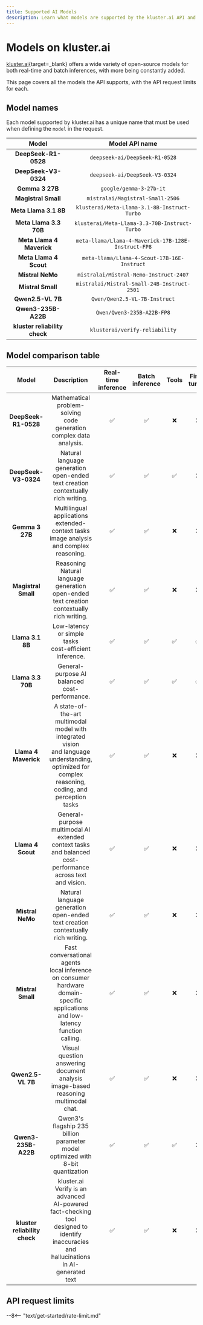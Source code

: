 ```yaml
---
title: Supported AI Models
description: Learn what models are supported by the kluster.ai API and the main characteristics and API request limits for each model for both free and standard tiers.
---
```


# Models on kluster.ai

[kluster.ai](https://kluster.ai){target=\_blank} offers a wide variety of open-source models for both real-time and batch inferences, with more being constantly added.
 
This page covers all the models the API supports, with the API request limits for each.

## Model names

Each model supported by kluster.ai has a unique name that must be used when defining the `model` in the request.

|             Model             |                   Model API name                    |
|:-----------------------------:|:---------------------------------------------------:|
|     **DeepSeek-R1-0528**      |           `deepseek-ai/DeepSeek-R1-0528`            |
|     **DeepSeek-V3-0324**      |           `deepseek-ai/DeepSeek-V3-0324`            |
|        **Gemma 3 27B**        |               `google/gemma-3-27b-it`               |
|      **Magistral Small**      |          `mistralai/Magistral-Small-2506`           |
|     **Meta Llama 3.1 8B**     |    `klusterai/Meta-Llama-3.1-8B-Instruct-Turbo`     |
|    **Meta Llama 3.3 70B**     |    `klusterai/Meta-Llama-3.3-70B-Instruct-Turbo`    |
|   **Meta Llama 4 Maverick**   | `meta-llama/Llama-4-Maverick-17B-128E-Instruct-FP8` |
|    **Meta Llama 4 Scout**     |     `meta-llama/Llama-4-Scout-17B-16E-Instruct`     |
|       **Mistral NeMo**        |       `mistralai/Mistral-Nemo-Instruct-2407`        |
|       **Mistral Small**       |     `mistralai/Mistral-Small-24B-Instruct-2501`     |
|       **Qwen2.5-VL 7B**       |            `Qwen/Qwen2.5-VL-7B-Instruct`            |
|      **Qwen3-235B-A22B**      |             `Qwen/Qwen3-235B-A22B-FP8`              |
| **kluster reliability check** |           `klusterai/verify-reliability`            |

## Model comparison table

| Model | Description | Real-time<br>inference | Batch<br>inference | Tools | Fine-tuning | Image<br>analysis  |
|:-----------------------------:|:-------------------------------------------------------------------:|:------------------------------:|:--------------------------:|:----------------------:|:----------------------:|:------------------:|
| **DeepSeek-R1-0528** | Mathematical problem-solving<br>code generation<br>complex data analysis. | :white_check_mark: | :white_check_mark: | :x: |:x: | :x: |
| **DeepSeek-V3-0324** | Natural language generation<br>open-ended text creation<br>contextually rich writing. | :white_check_mark: | :white_check_mark: | :white_check_mark: |:x: | :x: |
| **Gemma 3 27B** | Multilingual applications<br>extended-context tasks<br>image analysis<br>and complex reasoning. | :white_check_mark: | :white_check_mark: | :x: |:x: | :white_check_mark: |
| **Magistral Small** | Reasoning<br>Natural language generation<br>open-ended text creation<br>contextually rich writing. | :white_check_mark: | :white_check_mark: | :x: |:x: | :x: |
| **Llama 3.1 8B** | Low-latency or simple tasks<br>cost-efficient inference. | :white_check_mark: | :white_check_mark: | :white_check_mark: |:white_check_mark: | :x: |
| **Llama 3.3 70B** | General-purpose AI<br>balanced cost-performance. | :white_check_mark: | :white_check_mark: | :white_check_mark: |:white_check_mark: | :x: |
| **Llama 4 Maverick** | A state-of-the-art multimodal<br>model with integrated vision<br>and language understanding,<br>optimized for complex<br>reasoning, coding, and<br>perception tasks | :white_check_mark: | :white_check_mark: | :x: |:x: | :white_check_mark: |
| **Llama 4 Scout** | General-purpose multimodal AI<br>extended context tasks<br>and balanced cost-performance across text and vision. | :white_check_mark: | :white_check_mark: | :x: |:x: | :white_check_mark: |
| **Mistral NeMo** | Natural language generation<br>open-ended text creation<br>contextually rich writing. | :white_check_mark: | :white_check_mark: | :x: |:x: | :x: |
| **Mistral Small** | Fast conversational agents<br>local inference on consumer hardware<br>domain-specific applications<br>and low-latency function calling. | :white_check_mark: | :white_check_mark: | :x: |:x: | :x: |
| **Qwen2.5-VL 7B** | Visual question answering<br>document analysis<br>image-based reasoning<br>multimodal chat. | :white_check_mark: | :white_check_mark: | :x: |:x: | :white_check_mark: |
| **Qwen3-235B-A22B** | Qwen3's flagship 235 billion<br>parameter model optimized with<br>8-bit quantization | :white_check_mark: | :white_check_mark: | :white_check_mark: |:x: | :x: |
| **kluster reliability check** | kluster.ai Verify is an advanced<br>AI-powered fact-checking tool<br>designed to identify<br>inaccuracies and<br>hallucinations in AI-generated<br>text | :white_check_mark: | :white_check_mark: | :x: |:x: | :x: |

## API request limits

--8<-- "text/get-started/rate-limit.md"